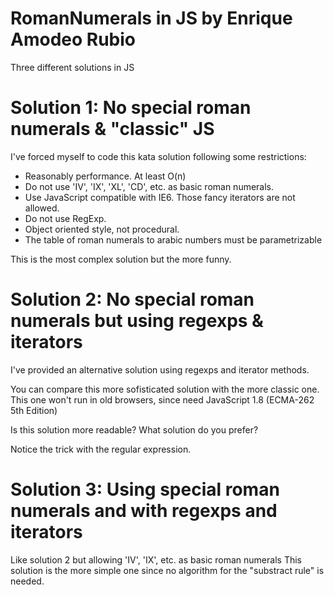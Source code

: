 RomanNumerals in JS by Enrique Amodeo Rubio
=========

Three different solutions in JS

Solution 1: No special roman numerals & "classic" JS
==========

I've forced myself to code this kata solution following some restrictions:

* Reasonably performance. At least O(n)
* Do not use 'IV', 'IX', 'XL', 'CD', etc. as basic roman numerals.
* Use JavaScript compatible with IE6. Those fancy iterators are not allowed.
* Do not use RegExp.
* Object oriented style, not procedural.
* The table of roman numerals to arabic numbers must be parametrizable

This is the most complex solution but the more funny.

Solution 2: No special roman numerals but using regexps & iterators
======

I've provided an alternative solution using regexps and iterator methods.

You can compare this more sofisticated solution with the more classic one.
This one won't run in old browsers, since need JavaScript 1.8 (ECMA-262 5th Edition)

Is this solution more readable? What solution do you prefer?

Notice the trick with the regular expression.

Solution 3: Using special roman numerals and with regexps and iterators
=====

Like solution 2 but allowing 'IV', 'IX', etc. as basic roman numerals
This solution is the more simple one since no algorithm for the "substract rule" is needed.
